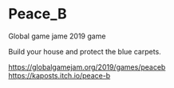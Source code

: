 # Peace_B
Global game jame 2019 game

Build your house and protect the blue carpets.

https://globalgamejam.org/2019/games/peaceb
https://kaposts.itch.io/peace-b
